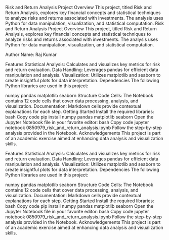 Risk and Return Analysis
Project Overview
This project, titled Risk and Return Analysis, explores key financial concepts and statistical techniques to analyze risks and returns associated with investments. The analysis uses Python for data manipulation, visualization, and statistical computation.
Risk and Return Analysis
Project Overview
This project, titled Risk and Return Analysis, explores key financial concepts and statistical techniques to analyze risks and returns associated with investments. The analysis uses Python for data manipulation, visualization, and statistical computation.

Author
Name: Raj Kumar

Features
Statistical Analysis: Calculates and visualizes key metrics for risk and return evaluation.
Data Handling: Leverages pandas for efficient data manipulation and analysis.
Visualization: Utilizes matplotlib and seaborn to create insightful plots for data interpretation.
Dependencies
The following Python libraries are used in this project:

numpy
pandas
matplotlib
seaborn
Structure
Code Cells: The Notebook contains 12 code cells that cover data processing, analysis, and visualization.
Documentation: Markdown cells provide contextual explanations for each step.
Getting Started
Install the required libraries:
bash
Copy code
pip install numpy pandas matplotlib seaborn
Open the Jupyter Notebook file in your favorite editor:
bash
Copy code
jupyter notebook 0850979_risk_and_return_analysis.ipynb
Follow the step-by-step analysis provided in the Notebook.
Acknowledgements
This project is part of an academic exercise aimed at enhancing data analysis and visualization skills.


Features
Statistical Analysis: Calculates and visualizes key metrics for risk and return evaluation.
Data Handling: Leverages pandas for efficient data manipulation and analysis.
Visualization: Utilizes matplotlib and seaborn to create insightful plots for data interpretation.
Dependencies
The following Python libraries are used in this project:

numpy
pandas
matplotlib
seaborn
Structure
Code Cells: The Notebook contains 12 code cells that cover data processing, analysis, and visualization.
Documentation: Markdown cells provide contextual explanations for each step.
Getting Started
Install the required libraries:
bash
Copy code
pip install numpy pandas matplotlib seaborn
Open the Jupyter Notebook file in your favorite editor:
bash
Copy code
jupyter notebook 0850979_risk_and_return_analysis.ipynb
Follow the step-by-step analysis provided in the Notebook.
Acknowledgements
This project is part of an academic exercise aimed at enhancing data analysis and visualization skills.

